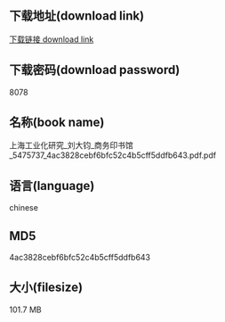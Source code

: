 ## 下载地址(download link)
[下载链接 download link](https://voluble-croquembouche-d321dc.netlify.app/?s=%E4%B8%8A%E6%B5%B7%E5%B7%A5%E4%B8%9A%E5%8C%96%E7%A0%94%E7%A9%B6_%E5%88%98%E5%A4%A7%E9%92%A7_%E5%95%86%E5%8A%A1%E5%8D%B0%E4%B9%A6%E9%A6%86_5475737_4ac3828cebf6bfc52c4b5cff5ddfb643.pdf)

## 下载密码(download password)
8078

## 名称(book name)
上海工业化研究_刘大钧_商务印书馆_5475737_4ac3828cebf6bfc52c4b5cff5ddfb643.pdf.pdf

## 语言(language)
chinese

## MD5
4ac3828cebf6bfc52c4b5cff5ddfb643

## 大小(filesize)
101.7 MB
